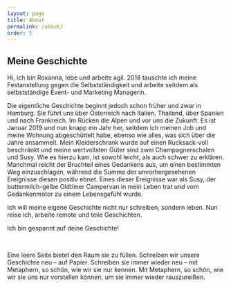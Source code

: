 ```yaml
---
layout: page
title: About
permalink: /about/
order: 5
---
```


## Meine Geschichte

Hi, ich bin Roxanna, lebe und arbeite agil.
2018 tauschte ich meine Festanstellung gegen die Selbstständigkeit und arbeite seitdem als selbstständige Event- und Marketing Managerin. 

Die eigentliche Geschichte beginnt jedoch schon früher und zwar in Hamburg. Sie führt uns über Österreich nach Italien, Thailand, über Spanien und nach Frankreich. Im Rücken die Alpen und vor uns die Zukunft. Es ist Januar 2019 und nun knapp ein Jahr her, seitdem ich meinen Job und meine Wohnung abgeschüttelt habe, ebenso wie alles, was sich über die Jahre ansammelt. Mein Kleiderschrank wurde auf einen Rucksack-voll beschränkt und meine wertvollsten Güter sind zwei Champagnerschalen und Susy. Wie es hierzu kam, ist sowohl leicht, als auch schwer zu erklären. Manchmal reicht der Bruchteil eines Gedankens aus, um einen bestimmten Weg einzuschlagen, während die Summe der unvorhergesehenen Ereignisse diesen positiv ebnet.
Eines dieser Ereignisse war als Susy, der buttermilch-gelbe Oldtimer Campervan in mein Leben trat und vom Gedankenmotor zu einem Lebensgefühl wurde.

Ich will meine eigene Geschichte nicht nur schreiben, sondern leben. Nun reise ich, arbeite remote und teile Geschichten.

Ich bin gespannt auf deine Geschichte!

<br>

<p class="quote">
Eine leere Seite bietet den Raum sie zu füllen. Schreiben wir unsere Geschichte neu – auf Papier. Schreiben sie immer wieder neu – mit Metaphern, so schön, wie wir sie nur kennen. Mit Metaphern, so schön, wie wir sie uns nur vorstellen können, um sie immer wieder rauszureißen.
</p>
